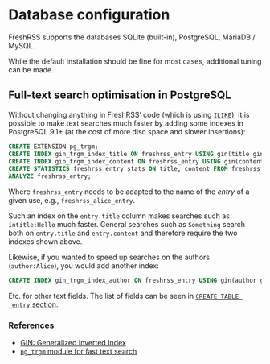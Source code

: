 # Database configuration

FreshRSS supports the databases SQLite (built-in), PostgreSQL, MariaDB / MySQL.

While the default installation should be fine for most cases, additional tuning can be made.

## Full-text search optimisation in PostgreSQL

Without changing anything in FreshRSS’ code (which is using [`ILIKE`](https://www.postgresql.org/docs/current/functions-matching.html#FUNCTIONS-LIKE)), it is possible to make text searches much faster by adding some indexes in PostgreSQL 9.1+ (at the cost of more disc space and slower insertions):

```sql
CREATE EXTENSION pg_trgm;
CREATE INDEX gin_trgm_index_title ON freshrss_entry USING gin(title gin_trgm_ops);
CREATE INDEX gin_trgm_index_content ON freshrss_entry USING gin(content gin_trgm_ops);
CREATE STATISTICS freshrss_entry_stats ON title, content FROM freshrss_entry;
ANALYZE freshrss_entry;
```

Where `freshrss_entry` needs to be adapted to the name of the *entry* of a given use, e.g., `freshrss_alice_entry`.

Such an index on the `entry.title` column makes searches such as `intitle:Hello` much faster.
General searches such as `Something` search both on `entry.title` and `entry.content` and therefore require the two indexes shown above.

Likewise, if you wanted to speed up searches on the authors (`author:Alice`), you would add another index:

```sql
CREATE INDEX gin_trgm_index_author ON freshrss_entry USING gin(author gin_trgm_ops);
```

Etc. for other text fields. The list of fields can be seen in [`CREATE TABLE _entry` section](https://github.com/FreshRSS/FreshRSS/blob/edge/app/SQL/install.sql.pgsql.php).

### References

* [GIN: Generalized Inverted Index](https://www.postgresql.org/docs/current/gin-intro.html)
* [`pg_trgm` module for fast text search](https://www.postgresql.org/docs/current/pgtrgm.html#id-1.11.7.42.8)
